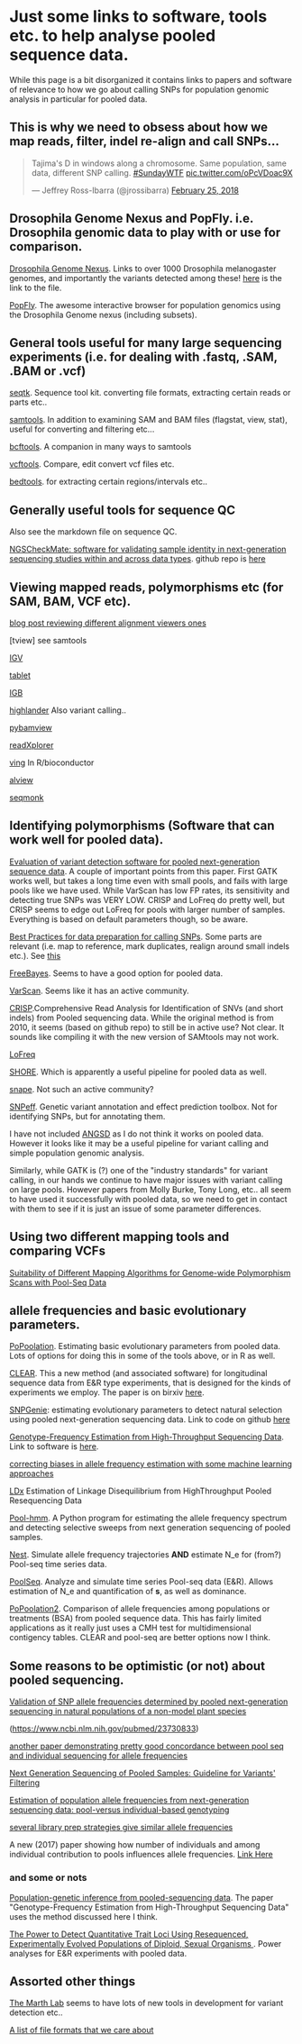 # Just some links to software, tools etc. to help analyse pooled sequence data.

While this page is a bit disorganized it contains links to papers and software of relevance to how we go about calling SNPs for population genomic analysis in particular for pooled data. 

## This is why we need to obsess about how we map reads, filter, indel re-align and call SNPs...

<blockquote class="twitter-tweet" data-cards="hidden" data-lang="en"><p lang="en" dir="ltr">Tajima&#39;s D in windows along a chromosome. Same population, same data, different SNP calling. <a href="https://twitter.com/hashtag/SundayWTF?src=hash&amp;ref_src=twsrc%5Etfw">#SundayWTF</a> <a href="https://t.co/oPcVDoac9X">pic.twitter.com/oPcVDoac9X</a></p>&mdash; Jeffrey Ross-Ibarra (@jrossibarra) <a href="https://twitter.com/jrossibarra/status/967886023337197568?ref_src=twsrc%5Etfw">February 25, 2018</a></blockquote>
<script async src="https://platform.twitter.com/widgets.js" charset="utf-8"></script>


## Drosophila Genome Nexus and PopFly. i.e. Drosophila genomic data to play with or use for comparison.

[Drosophila Genome Nexus](https://academic.oup.com/mbe/article/33/12/3308/2450097/A-Thousand-Fly-Genomes-An-Expanded-Drosophila). Links to over 1000 Drosophila melanogaster genomes, and importantly the variants detected among these! [here](http://www.johnpool.net/genomes.html) is the link to the file.

[PopFly](http://popfly.uab.cat/). The awesome interactive browser for population genomics using the Drosophila Genome nexus (including subsets). 

## General tools useful for many large sequencing experiments (i.e. for dealing with .fastq, .SAM, .BAM or .vcf)
[seqtk](https://github.com/lh3/seqtk). Sequence tool kit. converting file formats, extracting certain reads or parts etc..

[samtools](http://www.htslib.org/). In addition to examining SAM and BAM files (flagstat, view, stat), useful for converting and filtering etc...

[bcftools](http://www.htslib.org/). A companion in many ways to samtools

[vcftools](https://vcftools.github.io/). Compare, edit convert vcf files etc.

[bedtools](http://bedtools.readthedocs.io/en/latest/). for extracting certain regions/intervals etc..

## Generally useful tools for sequence QC

Also see the markdown file on sequence QC.

[NGSCheckMate: software for validating sample identity in next-generation sequencing studies within and across data types](https://academic.oup.com/nar/article-lookup/doi/10.1093/nar/gkx193). github repo is [here](https://github.com/parklab/NGSCheckMate)

## Viewing mapped reads, polymorphisms etc (for SAM, BAM, VCF etc).
[blog post reviewing different alignment viewers ones](http://jermdemo.blogspot.ca/2010/08/ngs-viewers-reviewed.html)

[tview] see samtools

[IGV](http://software.broadinstitute.org/software/igv/)

[tablet](https://ics.hutton.ac.uk/tablet/)

[IGB](http://bioviz.org/igb/)

[highlander](http://sites.uclouvain.be/highlander/) Also variant calling..

[pybamview](http://melissagymrek.com/pybamview/)

[readXplorer](https://www.uni-giessen.de/fbz/fb08/Inst/bioinformatik/software/ReadXplorer/access)

[ving](http://vm-gb.curie.fr/ving/) In R/bioconductor

[alview](https://github.com/NCIP/alview)

[seqmonk](http://www.bioinformatics.babraham.ac.uk/projects/seqmonk/)


## Identifying polymorphisms (Software that can work well for pooled data).

[Evaluation of variant detection software for pooled next-generation sequence data](https://www.ncbi.nlm.nih.gov/pmc/articles/PMC4518579/). A couple of important points from this paper. First GATK works well, but takes a long time even with small pools, and fails with large pools like we have used. While VarScan has low FP rates, its sensitivity and detecting true SNPs was VERY LOW. CRISP and LoFreq do pretty well, but CRISP seems to edge out LoFreq for pools with larger number of samples. Everything is based on default parameters though, so be aware.

[Best Practices for data preparation for calling SNPs](https://software.broadinstitute.org/gatk/best-practices/). Some parts are relevant (i.e. map to reference, mark duplicates, realign around small indels etc.). See [this](https://software.broadinstitute.org/gatk/img/BP_workflow_3.6.png)

[FreeBayes](https://github.com/ekg/freebayes). Seems to have a good option for pooled data.

[VarScan](http://dkoboldt.github.io/varscan/). Seems like it has an active community.

[CRISP](https://github.com/vibansal/crisp/).Comprehensive Read Analysis for Identification of SNVs (and short indels) from Pooled sequencing data. While the original method is from 2010, it seems (based on github repo) to still be in active use? Not clear. It sounds like compiling it with the new version of SAMtools may not work.

[LoFreq](http://csb5.github.io/lofreq/citation/)

[SHORE](http://shore.sourceforge.net/wiki/index.php/SHORE_Documentation). Which is apparently a useful pipeline for pooled data as well.

[snape](https://www.ncbi.nlm.nih.gov/pubmed/22992255). Not such an active community?

[SNPeff](http://snpeff.sourceforge.net/). Genetic variant annotation and effect prediction toolbox. Not for identifying SNPs, but for annotating them.

I have not included [ANGSD](http://www.popgen.dk/angsd/index.php/ANGSD#Overview) as I do not think it works on pooled data. However it looks like it may be a useful pipeline for variant calling and simple population genomic analysis.  

Similarly, while GATK is (?) one of the "industry standards" for variant calling, in our hands we continue to have major issues with variant calling on large pools. However papers from Molly Burke, Tony Long, etc.. all seem to have used it successfully with pooled data, so we need to get in contact with them to see if it is just an issue of some parameter differences.

## Using two different mapping tools and comparing VCFs 
[Suitability of Different Mapping Algorithms for Genome-wide Polymorphism Scans with Pool-Seq Data](https://www.ncbi.nlm.nih.gov/pubmed/27613752)

## allele frequencies and basic evolutionary parameters.

[PoPoolation](https://sourceforge.net/p/popoolation/wiki/Main/). Estimating basic evolutionary parameters from pooled data. Lots of options for doing this in some of the tools above, or in R as well.

[CLEAR](https://github.com/bafnalab/clear). This a new method (and associated software) for longitudinal sequence data from E&R type experiments, that is designed for the kinds of experiments we employ. The paper is on birxiv [here](https://github.com/bafnalab/clear).

[SNPGenie](https://www.ncbi.nlm.nih.gov/pubmed/26227143): estimating evolutionary parameters to detect natural selection using pooled next-generation sequencing data. Link to code on github [here](https://github.com/hugheslab/snpgenie)

[Genotype-Frequency Estimation from High-Throughput Sequencing Data](http://www.genetics.org/content/201/2/473.short). Link to software is [here](https://github.com/Takahiro-Maruki/Package-GFE). 

[correcting biases in allele frequency estimation with some machine learning approaches](https://www.ncbi.nlm.nih.gov/pubmed/26156142)

[LDx](http://petrov.stanford.edu/pdfs/86.pdf) Estimation of Linkage Disequilibrium from HighThroughput
Pooled Resequencing Data

[Pool-hmm](http://onlinelibrary.wiley.com/doi/10.1111/1755-0998.12063/full). A Python program for estimating the allele frequency spectrum and detecting selective sweeps from next generation sequencing of pooled samples.

[Nest](https://github.com/ThomasTaus/Nest). Simulate allele frequency trajectories **AND** estimate N_e for (from?) Pool-seq time series data.

[PoolSeq](https://github.com/ThomasTaus/poolSeq). Analyze and simulate time series Pool-seq data (E&R).  Allows estimation of N_e and quantification of **s**, as well as dominance.

[PoPoolation2](https://sourceforge.net/p/popoolation2/wiki/Main/). Comparison of allele frequencies among populations or treatments (BSA) from pooled sequence data.  This has fairly limited applications as it really just uses a CMH test for multidimensional contigency tables. CLEAR and pool-seq are better options now I think.


## Some reasons to be optimistic (or not) about pooled sequencing.
[Validation of SNP allele frequencies determined by pooled next-generation sequencing in natural populations of a non-model plant species](https://www.ncbi.nlm.nih.gov/pubmed/24244686)

(https://www.ncbi.nlm.nih.gov/pubmed/23730833)

[another paper demonstrating pretty good concordance between pool seq and individual sequencing for allele frequencies](https://www.ncbi.nlm.nih.gov/pubmed/26461136)

[Next Generation Sequencing of Pooled Samples: Guideline for Variants' Filtering](https://www.ncbi.nlm.nih.gov/pubmed/27670852)

[Estimation of population allele frequencies from next-generation sequencing data: pool-versus individual-based genotyping](https://www.ncbi.nlm.nih.gov/pubmed/23730833)

[several library prep strategies give similar allele frequencies](https://www.ncbi.nlm.nih.gov/pubmed/26014582)

A new (2017) paper showing how number of individuals and among individual contribution to pools influences allele frequencies. [Link Here](http://onlinelibrary.wiley.com/doi/10.1111/1755-0998.12723/abstract)


### and some or nots

[Population-genetic inference from pooled-sequencing data](https://www.ncbi.nlm.nih.gov/pubmed/24787620). The paper "Genotype-Frequency Estimation from High-Throughput Sequencing Data" uses the method discussed here I think.

[The Power to Detect Quantitative Trait Loci Using Resequenced, Experimentally Evolved Populations of Diploid, Sexual Organisms ](https://academic.oup.com/mbe/article/31/4/1040/1108505/The-Power-to-Detect-Quantitative-Trait-Loci-Using). Power analyses for E&R experiments with pooled data.

## Assorted other things

[The Marth Lab](http://marthlab.org/software.html) seems to have lots of new tools in development for variant detection etc..

[A list of file formats that we care about](https://genome.ucsc.edu/FAQ/FAQformat.html)
